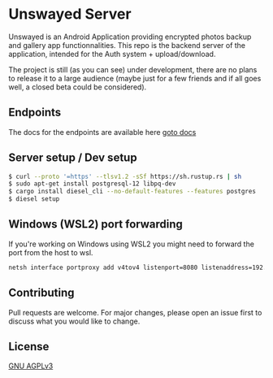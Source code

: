 # Unswayed Server

Unswayed is an Android Application providing encrypted photos backup and gallery app functionnalities.
This repo is the backend server of the application, intended for the Auth system + upload/download.

The project is still (as you can see) under development, there are no plans to release it to a large audience (maybe just for a few friends and if all goes well, a closed beta could be considered).

## Endpoints

The docs for the endpoints are available here [goto docs](readme)

## Server setup / Dev setup

```bash
$ curl --proto '=https' --tlsv1.2 -sSf https://sh.rustup.rs | sh
$ sudo apt-get install postgresql-12 libpq-dev
$ cargo install diesel_cli --no-default-features --features postgres
$ diesel setup
```

## Windows (WSL2) port forwarding
If you're working on Windows using WSL2 you might need to forward the port from the host to wsl.

```bash
netsh interface portproxy add v4tov4 listenport=8080 listenaddress=192.168.1.19 connectport=8080 connectaddress=172.20.14.205
```

## Contributing
Pull requests are welcome. For major changes, please open an issue first to discuss what you would like to change.

## License
[GNU AGPLv3](https://choosealicense.com/licenses/agpl-3.0/)